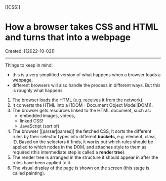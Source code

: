[[CSS]]

# How a browser takes CSS and HTML and turns that into a webpage
Created:  [[2022-10-02]]

---
Things to keep in mind:
- this is a very simplified version of what happens when a browser loads a webpage, 
- different browsers will also handle the process in different ways.
But this is roughly what happens
1.  The browser loads the HTML (e.g. receives it from the network).
2.  It converts the HTML into a [[DOM - Document Object Model|DOM]]. 
3.  The browser gets resources linked to the HTML document, such as:
    - embedded images, videos, 
    - linked CSS! 
    - JavaScript (sort of)
4.  The browser [[parser|parses]] the fetched CSS, 
    It sorts the different rules by their selector types into different **buckets**, e.g. element, class, ID, 
    Based on the selectors it finds, 
        it works out which rules should be applied to which nodes in the DOM, 
        and attaches style to them as required (this intermediate step is called a **render tree**).
5.  The render tree is arranged in the structure it should appear in after the rules have been applied to it.
6.  The visual display of the page is shown on the screen (this stage is called painting).












